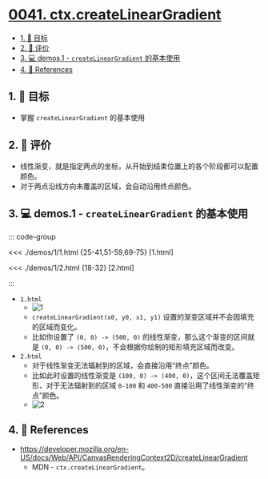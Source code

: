 # [0041. ctx.createLinearGradient](https://github.com/tnotesjs/TNotes.canvas/tree/main/notes/0041.%20ctx.createLinearGradient)

<!-- region:toc -->

- [1. 🎯 目标](#1--目标)
- [2. 🫧 评价](#2--评价)
- [3. 💻 demos.1 - `createLinearGradient` 的基本使用](#3--demos1---createlineargradient-的基本使用)
- [4. 🔗 References](#4--references)

<!-- endregion:toc -->

## 1. 🎯 目标

- 掌握 `createLinearGradient` 的基本使用

## 2. 🫧 评价

- 线性渐变，就是指定两点的坐标，从开始到结束位置上的各个阶段都可以配置颜色。
- 对于两点沿线方向未覆盖的区域，会自动沿用终点颜色。

## 3. 💻 demos.1 - `createLinearGradient` 的基本使用

::: code-group

<<< ./demos/1/1.html {25-41,51-59,69-75} [1.html]

<<< ./demos/1/2.html {18-32} [2.html]

:::

- `1.html`
  - ![1](https://cdn.jsdelivr.net/gh/Tdahuyou/imgs@main/2024-10-04-11-59-28.png)
  - `createLinearGradient(x0, y0, x1, y1)` 设置的渐变区域并不会因填充的区域而变化。
  - 比如你设置了 `(0, 0) -> (500, 0)` 的线性渐变，那么这个渐变的区间就是 `(0, 0) -> (500, 0)`，不会根据你绘制的矩形填充区域而改变。
- `2.html`
  - 对于线性渐变无法辐射到的区域，会直接沿用“终点”颜色。
  - 比如此时设置的线性渐变是 `(100, 0) -> (400, 0)`，这个区间无法覆盖矩形，对于无法辐射到的区域 `0-100` 和 `400-500` 直接沿用了线性渐变的“终点”颜色。
  - ![2](https://cdn.jsdelivr.net/gh/Tdahuyou/imgs@main/2024-10-04-11-59-37.png)

## 4. 🔗 References

- https://developer.mozilla.org/en-US/docs/Web/API/CanvasRenderingContext2D/createLinearGradient
  - MDN - `ctx.createLinearGradient`。

